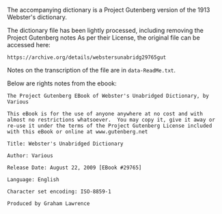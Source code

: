 The accompanying dictionary is a Project Gutenberg version of the 1913 Webster's dictionary.

The dictionary file has been lightly processed, including removing the Project Gutenberg notes
As per their License, the original file can be accessed here:

    https://archive.org/details/webstersunabridg29765gut

Notes on the transcription of the file are in `data-ReadMe.txt`.

Below are rights notes from the ebook:

    The Project Gutenberg EBook of Webster's Unabridged Dictionary, by Various

    This eBook is for the use of anyone anywhere at no cost and with
    almost no restrictions whatsoever.  You may copy it, give it away or
    re-use it under the terms of the Project Gutenberg License included
    with this eBook or online at www.gutenberg.net

    Title: Webster's Unabridged Dictionary

    Author: Various

    Release Date: August 22, 2009 [EBook #29765]

    Language: English

    Character set encoding: ISO-8859-1

    Produced by Graham Lawrence
